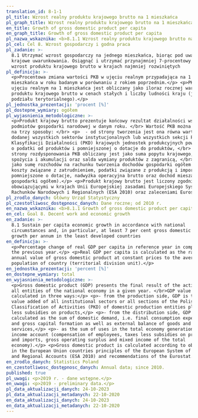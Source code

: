 ```yaml
---
translation_id: 8-1-1
pl_title: Wzrost realny produktu krajowego brutto na 1 mieszkańca
pl_graph_title: Wzrost realny produktu krajowego brutto na 1 mieszkańca
en_title: Growth of gross domestic product per capita
en_graph_title: Growth of gross domestic product per capita
pl_nazwa_wskaznika: <b>8.1.1 Wzrost realny produktu krajowego brutto na 1 mieszkańca</b>
pl_cel: Cel 8. Wzrost gospodarczy i godna praca
pl_zadanie: >-
  8.1 Utrzymać wzrost gospodarczy na jednego mieszkańca, biorąc pod uwagę
  krajowe uwarunkowania. Osiągnąć i utrzymać przynajmniej 7-procentowy roczny
  wzrost produktu krajowego brutto w krajach najmniej rozwiniętych
pl_definicja: >-
  <p>Procentowa zmiana wartości PKB w ujęciu realnym przypadająca na 1
  mieszkańca w roku badanym w porównaniu z rokiem poprzednim.</p> <p>PKB w
  ujęciu realnym na 1 mieszkańca jest obliczany jako iloraz rocznej wartości
  produktu krajowego brutto w cenach stałych i liczby ludności kraju (jednostki
  podziału terytorialnego).</p>
pl_jednostka_prezentacji: 'procent [%]'
pl_dostepne_wymiary: ogółem
pl_wyjasnienia_metodologiczne: >-
  <p>Produkt krajowy brutto prezentuje końcowy rezultat działalności wszystkich
  podmiotów gospodarki narodowej w danym roku. </br> Wartość PKB można obliczyć
  na trzy sposoby: </br> <p>  - od strony tworzenia jest ona równa wartości
  dodanej wszystkich sektorów instytucjonalnych lub wszystkich sekcji Polskiej
  Klasyfikacji Działalności (PKD) krajowych jednostek produkcyjnych powiększonej
  o podatki od produktów i pomniejszonej o dotacje do produktów, </br> <p>  - od
  strony rozdysponowania PKB obliczany jest jako suma popytu krajowego, tj.
  spożycia i akumulacji oraz salda wymiany produktów z zagranicą, </br> <p>  -
  jako sumę rozchodów na rachunku tworzenia dochodów gospodarki ogółem (a więc
  koszty związane z zatrudnieniem, podatki związane z produkcją i importem
  pomniejszone o dotacje, nadwyżka operacyjna brutto oraz dochód mieszany
  gospodarki ogółem).</p> <p>Produkt krajowy brutto jest liczony zgodnie z
  obowiązującymi w krajach Unii Europejskiej zasadami Europejskiego Systemu
  Rachunków Narodowych i Regionalnych (ESA 2010) oraz zaleceniami Eurostatu.</p>
pl_zrodlo_danych: Główny Urząd Statystyczny
pl_czestotliwosc_dostępnosc_danych: Dane roczne; od 2010 r.
en_nazwa_wskaznika: <b>8.1.1 Growth of gross domestic product per capita</b>
en_cel: Goal 8. Decent work and economic growth
en_zadanie: >-
  8.1 Sustain per capita economic growth in accordance with national
  circumstances and, in particular, at least 7 per cent gross domestic product
  growth per annum in the least developed countries
en_definicja: >-
  <p>Percentage change of real GDP per capita in reference year in comparison to
  the previous year.</p> <p>Real GDP per capita is calculated as the ratio of
  annual value of gross domestic product at constant prices to the average
  population of country (territorial division unit).</p>
en_jednostka_prezentacji: 'percent [%]'
en_dostepne_wymiary: total
en_wyjasnienia_metodologiczne: >-
  <p>Gross domestic product (GDP) presents the final result of the activity of
  all entities of the national economy in a given year. </br>GDP value can be
  calculated in three ways:</p> <p>- from the production side, GDP is the sum of
  value added of all institutional sectors or all sections of the Polish
  Classification of Activities (PKD) of domestic production entities plus taxes
  less subsidies on products,</p> <p>- from the distribution side, GDP is
  calculated as the sum of domestic demand, i.e. final consumption expenditure
  and gross capital formation as well as external balance of goods and
  services,</p> <p>- as the sum of uses in the total economy generation of
  income account (compensation of employees, taxes less subsidies on production
  and imports, gross operating surplus and mixed income of the total
  economy).</p> <p>Gross domestic product is calculated according to obligatory
  in the European Union countries principles of the European System of National
  and Regional Accounts (ESA 2010) and recommendations of the Eurostat.</p>
en_zrodlo_danych: Statistics Poland
en_czestotliwosc_dostępnosc_danych: Annual data; since 2010.
published: true
pl_uwagi: <p>2019 r. - dane wstępne.</p>
en_uwagi: <p>2019 - preliminary data.</p>
pl_data_aktualizacji_danych: 24-10-2023
pl_data_aktualizacji_metadanych: 22-10-2020
en_data_aktualizacji_danych: 24-10-2023
en_data_aktualizacji_metadanych: 22-10-2020
---
```

